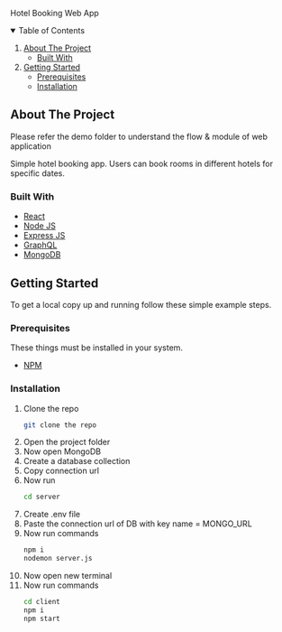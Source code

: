 Hotel Booking Web App

<!-- TABLE OF CONTENTS -->
<details open="open">
  <summary>Table of Contents</summary>
  <ol>
    <li>
      <a href="#about-the-project">About The Project</a>
      <ul>
        <li><a href="#built-with">Built With</a></li>
      </ul>
    </li>
    <li>
      <a href="#getting-started">Getting Started</a>
      <ul>
        <li><a href="#prerequisites">Prerequisites</a></li>
        <li><a href="#installation">Installation</a></li>
      </ul>
    </li>
</details>

<!-- ABOUT THE PROJECT -->

## About The Project

Please refer the demo folder to understand the flow & module of web application

Simple hotel booking app. Users can book rooms in different hotels for specific dates.

### Built With

- [React](https://reactjs.org/)
- [Node JS](https://nodejs.org/en/)
- [Express JS](https://expressjs.com/)
- [GraphQL](https://graphql.org/)
- [MongoDB](https://www.mongodb.com/)

<!-- GETTING STARTED -->

## Getting Started

To get a local copy up and running follow these simple example steps.

### Prerequisites

These things must be installed in your system.

- [NPM](https://nodejs.org/en/)

### Installation

1. Clone the repo
   ```sh
   git clone the repo
   ```
2. Open the project folder
3. Now open MongoDB
4. Create a database collection
5. Copy connection url
6. Now run
   ```sh
   cd server
   ```
7. Create .env file
8. Paste the connection url of DB with key name = MONGO_URL
9. Now run commands
   ```sh
   npm i
   nodemon server.js
   ```
10. Now open new terminal
11. Now run commands
    ```sh
    cd client
    npm i
    npm start
    ```
